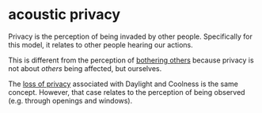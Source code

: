 # acoustic privacy

Privacy is the perception of being invaded by other people. Specifically for this model, it relates to 
other people hearing our actions.

This is different from the perception of 
[bothering others](code=bothering_others) 
because privacy is not about *others* being 
affected, but ourselves.

The [loss of privacy](code=loss_of_visual_privacy) associated with Daylight and Coolness is the 
same concept. However, that case relates to the perception of being observed (e.g. through openings and windows).